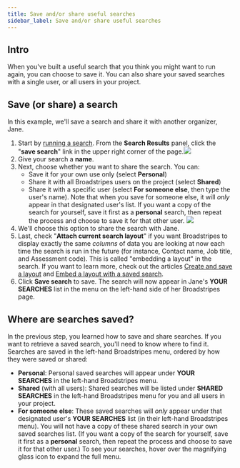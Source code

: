 ```yaml
---
title: Save and/or share useful searches
sidebar_label: Save and/or share useful searches
---
```


## Intro
When you've built a useful search that you think you might want to run again, you can choose to save it. You can also share your saved searches with a single user, or all users in your project.
## Save (or share) a search
In this example, we'll save a search and share it with another organizer, Jane.
1. Start by [running a search](https://help.broadstripes.com/help-articles/using-broadstripes/search/search-builder-build-an-advanced-search/). From the **Search Results** panel, click the "**save search**" link in the upper right corner of the page.![](/img/getting-started/938869a-NameSearchSaveLink.png)
2. Give your search a **name**.
3. Next, choose whether you want to share the search. You can:
    - Save it for your own use only (select **Personal**)
    - Share it with all Broadstripes users on the project (select **Shared**)
    - Share it with a specific user (select **For someone else**, then type the user's name). Note that when you save for someone else, it will _only_ appear in that designated user's list. If you want a copy of the search for yourself, save it first as a **personal** search, then repeat the process and choose to save it for that other user.
        ![](/img/getting-started/eda442b-NameSearchSaveDetailCardShareJane.png)
4. We'll choose this option to share the search with Jane.
5. Last, check "**Attach current search layout**" if you want Broadstripes to display exactly the same _columns_ of data you are looking at now each time the search is run in the future (for instance, Contact name, Job title, and Assessment code). This is called "embedding a layout" in the search. If you want to learn more, check out the articles [Create and save a layout](https://help.broadstripes.com/help-articles/using-broadstripes/customize/save-a-layout/) and [Embed a layout with a saved search](https://help.broadstripes.com/help-articles/using-broadstripes/customize/embed-a-layout-with-a-saved-search/).
6. Click **Save search** to save. The search will now appear in Jane's **YOUR SEARCHES** list in the menu on the left-hand side of her Broadstripes page.
## Where are searches saved?
In the previous step, you learned how to save and share searches. If you want to retrieve a saved search, you'll need to know where to find it. Searches are saved in the left-hand Broadstripes menu, ordered by how they were saved or shared:
- **Personal**: Personal saved searches will appear under **YOUR SEARCHES** in the left-hand Broadstripes menu.
- **Shared** (with all users): Shared searches will be listed under **SHARED SEARCHES** in the left-hand Broadstripes menu for you and all users in your project.
- **For someone else**: These saved searches will _only_ appear under that designated user's **YOUR SEARCHES** list (in their left-hand Broadstripes menu). You will not have a copy of these shared search in your own saved searches list. (If you want a copy of the search for yourself, save it first as a **personal** search, then repeat the process and choose to save it for that other user.)
To see your searches, hover over the magnifying glass icon to expand the full menu.